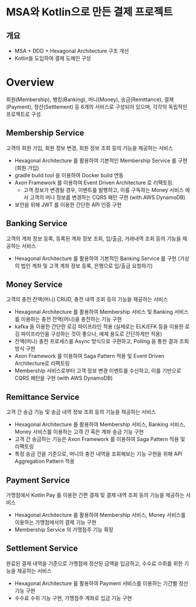 # MSA와 Kotlin으로 만든 결제 프로젝트

## 개요

- MSA + DDD + Hexagonal Architecture 구조 개선
- Kotlin을 도입하여 결제 도메인 구성

# Overview

회원(Membership), 뱅킹(Banking), 머니(Money), 송금(Remittance), 결제(Payment), 정산(Settlement) 등 6개의 서비스로 구성되어 있으며, 각각의 독립적인 프로젝트로
구성.

## Membership Service

고객의 회원 가입, 회원 정보 변경, 회원 정보 조회 등의 기능을 제공하는 서비스

- Hexagonal Architecture 를 활용하여 기본적인 Membership Service 를 구현 (회원 가입)
- gradle build tool 을 이용하여 Docker build 연동
- Axon Framework 를 이용하여 Event Driven Architecture 로 리팩토링.
    - 고객 정보가 변경될 경우, 이벤트를 발행하고, 이를 구독하는 Money 서비스 에서 고객의 머니 정보를 변경하는 CQRS 패턴 구현 (with AWS DynamoDB)
- 보안을 위해 JWT 를 이용한 간단한 API 인증 구현

## Banking Service

고객의 계좌 정보 등록, 등록된 계좌 정보 조회, 입/출금, 거래내역 조회 등의 기능을 제공하는 서비스

- Hexagonal Architecture 를 활용하여 기본적인 Banking Service 를 구현 (가상의 법인 계좌 및 고객 계좌 정보 등록, 은행으로 입/출금 요청하기)

## Money Service

고객의 충전 잔액(머니) CRUD, 충전 내역 조회 등의 기능을 제공하는 서비스

- Hexagonal Architecture 를 활용하여 Membership 서비스 및 Banking 서비스를 이용하는 충전 잔액(머니)을 충전하는 기능 구현
- kafka 을 이용한 간단한 로깅 파이프라인 적용 (실제로는 ELK/EFK 등을 이용한 로깅 파이프라인을 구성하는 것이 좋으나, 예제 용도로 간단하게만 적용)
- 잔액(머니) 충전 프로세스를 Async 방식으로 구현하고, Polling 을 통한 결과 조회 방식 구현
- Axon Framework 를 이용하여 Saga Pattern 적용 및 Event Driven Architecture로 리팩토링
- Membership 서비스로부터 고객 정보 변경 이벤트를 수신하고, 이를 기반으로 CQRS 패턴을 구현 (with AWS DynamoDB)

## Remittance Service

고객 간 송금 기능 및 송금 내역 정보 조회 등의 기능을 제공하는 서비스

- Hexagonal Architecture 를 활용하여 Membership 서비스, Banking 서비스, Money 서비스를 이용하는 고객 간 혹은 계좌 송금 기능 구현
- 고객 간 송금하는 기능은 Axon Framework 를 이용하여 Saga Pattern 적용 및 리팩토링
- 특정 송금 건을 기준으로, 머니의 충전 내역을 조회해보는 기능 구현을 위해 API Aggregation Pattern 적용

## Payment Service

가맹점에서 Kotlin Pay 를 이용한 간편 결제 및 결제 내역 조회 등의 기능을 제공하는 서비스

- Hexagonal Architecture 를 활용하여 Membership 서비스, Money 서비스를 이용하는 가맹점에서의 결제 기능 구현
- Membership Service 의 가맹점주 기능 확장

## Settlement Service

완료된 결제 내역을 기준으로 가맹점에 정산된 금액을 입금하고, 수수료 수취를 위한 기능을 제공하는 서비스

- Hexagonal Architecture 를 활용하여 Payment 서비스를 이용하는 기간별 정산 기능 구현
- 수수료 수취 기능 구현, 가맹점주 계좌로 입금 기능 구현